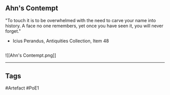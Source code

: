 ## Ahn's Contempt
"To touch it is to be overwhelmed with the need to carve your name into history.
A face no one remembers, yet once you have seen it, you will never forget."
- Icius Perandus, Antiquities Collection, Item 48
##
![[Ahn's Contempt.png]]

---
## Tags
#Artefact
#PoE1